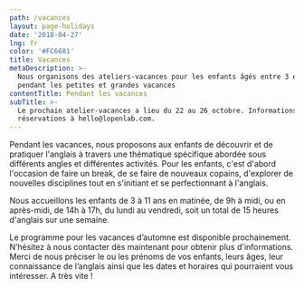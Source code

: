 ```yaml
---
path: /vacances
layout: page-holidays
date: '2018-04-27'
lng: fr
color: '#FC6681'
title: Vacances
metaDescription: >-
  Nous organisons des ateliers-vacances pour les enfants âgés entre 3 et 11 ans
  pendant les petites et grandes vacances
contentTitle: Pendant les vacances
subTitle: >-
  Le prochain atelier-vacances a lieu du 22 au 26 octobre. Informations &
  réservations à hello@lopenlab.com.
---
```

Pendant les vacances, nous proposons aux enfants de découvrir et de pratiquer l'anglais à travers une thématique spécifique abordée sous différents angles et différentes activités. Pour les enfants, c'est d'abord l'occasion de faire un break, de se faire de nouveaux copains, d'explorer de nouvelles disciplines tout en s'initiant et se perfectionnant à l'anglais. 

Nous accueillons les enfants de 3 à 11 ans en matinée, de 9h à midi, ou en après-midi, de 14h à 17h, du lundi au vendredi, soit un total de 15 heures d'anglais sur une semaine.

Le programme pour les vacances d’automne est disponible prochainement. N’hésitez à nous contacter dès maintenant pour obtenir plus d'informations. Merci de nous préciser le ou les prénoms de vos enfants, leurs âges, leur connaissance de l’anglais ainsi que les dates et horaires qui pourraient vous intéresser. A très vite !
